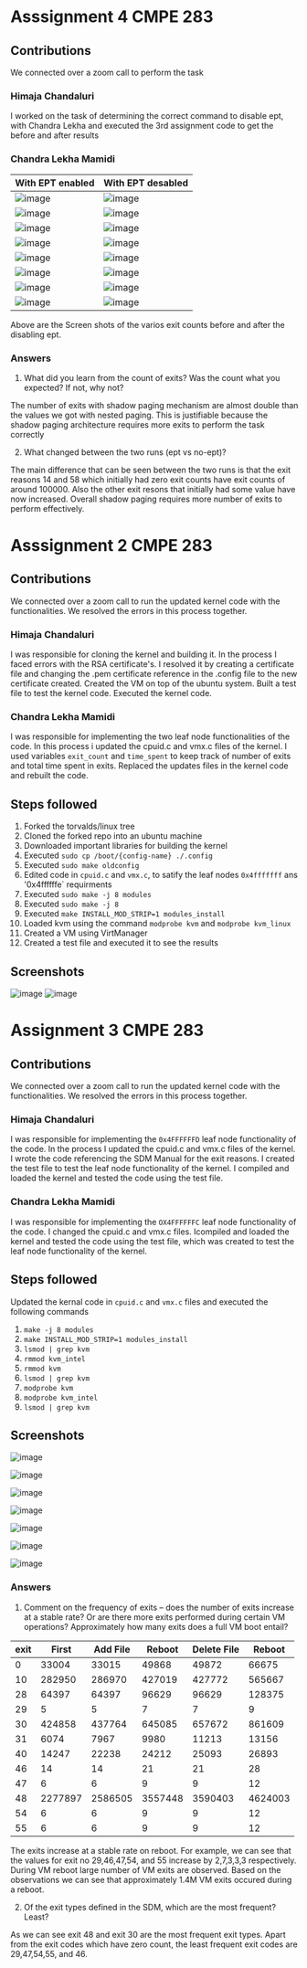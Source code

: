# Asssignment 4 CMPE 283

## Contributions
We connected over a zoom call to perform the task

### Himaja Chandaluri

I worked on the task of determining the correct command to disable ept, with Chandra Lekha and executed the 3rd assignment code to get the before 
and after results

### Chandra Lekha Mamidi

|With EPT enabled|With EPT desabled|
|---|---|
|![image](https://user-images.githubusercontent.com/67281829/145336577-3656d5ab-8802-4c45-a294-d60381ac6d21.png)|![image](https://user-images.githubusercontent.com/67281829/145336610-a55d3818-ef24-46d3-aa7d-c765ec31441f.png)|
|![image](https://user-images.githubusercontent.com/67281829/145336656-c4b505cc-af33-41a8-8d33-2262656dd991.png)|![image](https://user-images.githubusercontent.com/67281829/145336682-fa547669-ede5-4822-87ec-e8c4eb69f950.png)|
|![image](https://user-images.githubusercontent.com/67281829/145336714-097203df-b0f9-4558-8681-0cab7dfd7c8d.png)|![image](https://user-images.githubusercontent.com/67281829/145336730-1d6813d7-4e86-4bcf-b9cd-5268ed6c5ec6.png)|
|![image](https://user-images.githubusercontent.com/67281829/145336754-e9f11ad4-da68-4e97-9b74-73f3b4de7d9b.png)|![image](https://user-images.githubusercontent.com/67281829/145336766-335623df-5e99-454c-8747-c9f7fa4e8958.png)|
|![image](https://user-images.githubusercontent.com/67281829/145336791-a552dfc5-a76c-48fb-b524-07e7df609d46.png)|![image](https://user-images.githubusercontent.com/67281829/145336815-cf0753a3-d8dc-4186-a847-e329ea971c69.png)|
|![image](https://user-images.githubusercontent.com/67281829/145336840-251722f3-f2b1-40dc-b1ce-d890cbcced0a.png)|![image](https://user-images.githubusercontent.com/67281829/145336856-93332517-4108-4cce-8033-700ebb0b653b.png)|
|![image](https://user-images.githubusercontent.com/67281829/145336880-2be09461-eb7e-429d-86cf-6eb9eb072149.png)|![image](https://user-images.githubusercontent.com/67281829/145336901-62182a8e-6407-455e-9b10-0071c32ba984.png)|
|![image](https://user-images.githubusercontent.com/67281829/145336927-f7e542ba-0de0-4ace-b934-09a3f016070b.png)|![image](https://user-images.githubusercontent.com/67281829/145338931-20d62548-b22d-4b9e-9bb6-9ec354a2c73c.png)|

Above are the Screen shots of the varios exit counts before and after the disabling ept.

### Answers

1) What did you learn from the count of exits? Was the count what you expected? If not, why not?

The number of exits with shadow paging mechanism are almost double than the values we got with nested paging. This is justifiable because the shadow paging architecture requires more exits to perform the task correctly 

2) What changed between the two runs (ept vs no-ept)?

The main difference that can be seen between the two runs is that the exit reasons 14 and 58 which initially had zero exit counts have exit counts of around 100000. Also the other exit resons that initially had some value have now increased. Overall shadow paging requires more number of exits to perform effectively.

# Asssignment 2 CMPE 283

## Contributions
We connected over a zoom call to run the updated kernel code with the functionalities. We resolved the errors in this process together.

### Himaja Chandaluri

I was responsible for cloning the kernel and building it. In the process I faced errors with the RSA certificate's. 
I resolved it by creating a certificate file and changing the .pem certificate reference in the .config file to the new certificate created.
Created the VM on top of the ubuntu system. Built a test file to test the kernel code. Executed the kernel code.

### Chandra Lekha Mamidi

I was responsible for implementing the two leaf node functionalities of the code. In this process i updated the cpuid.c and vmx.c files of the kernel.
I used variables `exit_count` and `time_spent` to keep track of number of exits and total time spent in exits.
Replaced the updates files in the kernel code and rebuilt the code.

## Steps followed

1. Forked the torvalds/linux tree
2. Cloned the forked repo into an ubuntu machine
3. Downloaded important libraries for building the kernel
4. Executed `sudo cp /boot/{config-name} ./.config`
5. Executed `sudo make oldconfig`
6. Edited code in `cpuid.c` and `vmx.c`, to satify the leaf nodes `0x4fffffff` ans '0x4ffffffe` requirments
7. Executed `sudo make -j 8 modules`
8. Executed `sudo make -j 8`
9. Executed `make INSTALL_MOD_STRIP=1 modules_install`
10. Loaded kvm using the command `modprobe kvm` and `modprobe kvm_linux`
11. Created a VM using VirtManager
12. Created a test file and executed it to see the results


## Screenshots

![image](https://user-images.githubusercontent.com/67281829/142979898-0aaad88d-3b84-4add-8e83-6357846fd31d.png)
![image](https://user-images.githubusercontent.com/67281829/142980036-a705e232-0b95-4332-98b2-c7aa08a389db.png)

# Assignment 3 CMPE 283

## Contributions
We connected over a zoom call to run the updated kernel code with the functionalities. We resolved the errors in this process together.

### Himaja Chandaluri
I was responsible for implementing the `0x4FFFFFFD` leaf node functionality of the code. In the process I updated the cpuid.c and vmx.c files of the kernel. I wrote the code referencing the SDM Manual for the exit reasons. I created the test file to test the leaf node functionality of the kernel. I compiled and loaded the kernel and tested the code using the test file.

### Chandra Lekha Mamidi
I was responsible for implementing the `OX4FFFFFFC` leaf node functionality of the code. I changed the cpuid.c and vmx.c files. Icompiled and loaded the kernel and tested the code using the test file, which was created to test the leaf node functionality of the kernel.

## Steps followed

Updated the kernal code in `cpuid.c` and `vmx.c` files and executed the following commands

1. `make -j 8 modules`
2. `make INSTALL_MOD_STRIP=1 modules_install`
3. `lsmod | grep kvm`
4. `rmmod kvm_intel`
5. `rmmod kvm`
6. `lsmod | grep kvm`
7. `modprobe kvm`
8. `modprobe kvm_intel`
9. `lsmod | grep kvm`

## Screenshots

![image](https://user-images.githubusercontent.com/67281829/143991924-b223cf12-e0bf-42bd-914d-f6c428b154b3.png)

![image](https://user-images.githubusercontent.com/67281829/143991960-f708117e-9bcb-4e03-9d59-39997bcca15a.png)

![image](https://user-images.githubusercontent.com/67281829/143991987-9425c531-bc15-459c-861e-9bd17f25a2d3.png)

![image](https://user-images.githubusercontent.com/67281829/143992006-d67171c6-05e8-4a8d-8a8e-577a1a0b2294.png)

![image](https://user-images.githubusercontent.com/67281829/143992033-27a5491e-06c6-47ab-a18d-f91092e485d3.png)

![image](https://user-images.githubusercontent.com/67281829/143992057-d3782234-a978-40fb-ae37-53f041bdb27c.png)

![image](https://user-images.githubusercontent.com/67281829/143992079-89886c33-10df-418d-a723-0a03e12e082a.png)

### Answers 

1) Comment on the frequency of exits – does the number of exits increase at a stable rate? Or are there 
more exits performed during certain VM operations? Approximately how many exits does a full VM 
boot entail?

| exit | First   | Add File | Reboot  | Delete File | Reboot  |
|------|---------|----------|---------|-------------|---------|
| 0    | 33004   | 33015    | 49868   | 49872       | 66675   |
| 10   | 282950  | 286970   | 427019  | 427772      | 565667  |
| 28   | 64397   | 64397    | 96629   | 96629       | 128375  |
| 29   | 5       | 5        | 7       | 7           | 9       |
| 30   | 424858  | 437764   | 645085  | 657672      | 861609  |
| 31   | 6074    | 7967     | 9980    | 11213       | 13156   |
| 40   | 14247   | 22238    | 24212   | 25093       | 26893   |
| 46   | 14      | 14       | 21      | 21          | 28      |
| 47   | 6       | 6        | 9       | 9           | 12      |
| 48   | 2277897 | 2586505  | 3557448 | 3590403     | 4624003 |
| 54   | 6       | 6        | 9       | 9           | 12      |
| 55   | 6       | 6        | 9       | 9           | 12      |

The exits increase at a stable rate on reboot. For example, we can see that the values for exit no 29,46,47,54, and 55 increase by 2,7,3,3,3 respectively. During VM reboot large number of VM exits are observed. Based on the observations we can see that approximately 1.4M VM exits occured during a reboot.

2) Of the exit types defined in the SDM, which are the most frequent? Least?

As we can see exit 48 and exit 30 are the most frequent exit types. Apart from the exit codes which have zero count, the least frequent exit codes are 29,47,54,55, and 46.
